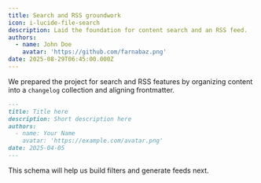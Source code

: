 ```yaml
---
title: Search and RSS groundwork
icon: i-lucide-file-search
description: Laid the foundation for content search and an RSS feed.
authors:
  - name: John Doe
    avatar: 'https://github.com/farnabaz.png'
date: 2025-08-29T06:45:00.000Z
---
```


We prepared the project for search and RSS features by organizing content into a `changelog` collection and aligning frontmatter.

```md
---
title: Title here
description: Short description here
authors:
  - name: Your Name
    avatar: 'https://example.com/avatar.png'
date: 2025-04-05
---
```

This schema will help us build filters and generate feeds next.
